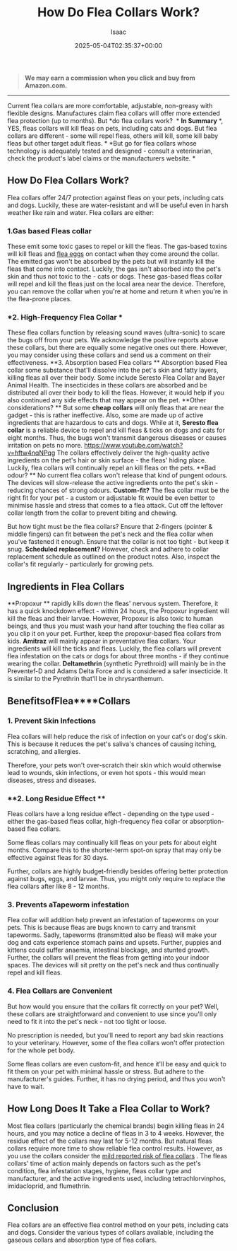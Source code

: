 ﻿---
author: Isaac
layout: post
title: How Do Flea Collars Work?
date: '2025-05-04T02:35:37+00:00'
categories:
- Fleas
- Guide
tags: []
slug: /do-flea-collars-work/
lastmod: 2025-05-07T12:21:26+03:00
---
> **We may earn a commission when you click and buy from Amazon.com.**
>

---
Current flea collars are more comfortable, adjustable, non-greasy with flexible designs. Manufactures claim flea collars will offer more extended flea protection (up to months). But
*do flea collars work?  *
**In Summary**
*, YES, fleas collars will kill fleas on pets, including cats and dogs. But flea collars are different - some will repel fleas, others will kill, some kill baby fleas but other target adult fleas. *
*But go for flea collars whose technology is adequately tested and designed - consult a veterinarian, check the product's label claims or the manufacturers website. *
## How Do Flea Collars Work?
Flea collars offer 24/7 protection against fleas on your pets, including cats and dogs. Luckily, these are water-resistant and will be useful even in harsh weather like rain and water.
Flea collars are either:
### 1.**Gas based Fleas collar**
These emit some toxic gases to repel or kill the fleas. The gas-based toxins will kill fleas and
[flea eggs](https://pestpolicy.com/what-do-flea-eggs-look-like/)
on contact when they come around the collar.
The emitted gas won't be absorbed by the pets but will instantly kill the fleas that come into contact. Luckily, the gas isn't absorbed into the pet's skin and thus not toxic to the - cats or dogs.
These gas-based fleas collar will repel and kill the fleas just on the local area near the device. Therefore, you can remove the collar when you're at home and return it when you're in the flea-prone places.
### ***2. High-Frequency Flea Collar** *
These flea collars function by releasing sound waves (ultra-sonic) to scare the bugs off from your pets.
We acknowledge the positive reports above these collars, but there are equally some negative ones out there. However, you may consider using these collars and send us a comment on their effectiveness.
**3. Absorption based Flea collars **
Absorption based Flea collar some substance that'll dissolve into the pet's skin and fatty layers, killing fleas all over their body. Some include Seresto Flea Collar and Bayer Animal Health.
The insecticides in these collars are absorbed and be distributed all over their body to kill the fleas. However, it would help if you also continued any side effects that may appear on the pet.
**Other considerations? **
But some
**cheap collars**
will only fleas that are near the gadget - this is rather ineffective. Also, some are made up of active ingredients that are hazardous to cats and dogs.
While at it,
**Seresto flea collar**
is a reliable device to repel and kill fleas & ticks on dogs and cats for eight months. Thus, the bugs won't transmit dangerous diseases or causes irritation on pets no more.
https://www.youtube.com/watch?v=hftw4nqNPqg
The collars effectively deliver the high-quality active ingredients on the pet's hair or skin surface - the fleas' hiding place. Luckily, flea collars will continually repel an kill fleas on the pets.
**Bad odour? **
No current flea collars won't release that kind of pungent odours. The devices will slow-release the active ingredients onto the pet's skin - reducing chances of strong odours.
**Custom-fit?**
The flea collar must be the right fit for your pet - a custom or adjustable fit would be even better to minimise hassle
and stress that comes to a flea attack. Cut off the leftover collar length from the collar to prevent biting and chewing.

But how tight must be the flea collars? Ensure that 2-fingers (pointer & middle fingers) can fit between the pet's neck and the flea collar when you've fastened it enough. Ensure that the collar is not too tight - but keep it snug.
**Scheduled replacement?**
However, check and adhere to collar replacement schedule as outlined on the product notes. Also, inspect the collar's fit regularly - particularly for growing pets.
## Ingredients in Flea Collars
**Propoxur **
rapidly kills down the fleas' nervous system. Therefore, it has a quick knockdown effect - within 24 hours, the Propoxur ingredient will kill the fleas and their larvae.
However, Propoxur is also toxic to human beings, and thus you must wash your hand after touching the flea collar as you clip it on your pet. Further, keep the propoxur-based flea collars from kids.
**Amitraz**
will mainly appear in preventative flea collars. Your ingredients will kill the ticks and fleas. Luckily, the flea collars will prevent flea infestation on the cats or dogs for about three months - if they continue wearing the collar.
**Deltamethrin**
(synthetic Pyrethroid) will mainly be in the Preventef-D and Adams Delta Force and is considered a safer insecticide. It is similar to the Pyrethrin that'll be in chrysanthemum.
## **Benefits**of**Flea****Collars**
### 1. Prevent Skin Infections
Flea collars will help reduce the risk of infection on your cat's or dog's skin. This is because it reduces the pet's saliva's chances of causing itching, scratching, and allergies.

Therefore, your pets won't over-scratch their skin which would otherwise lead to wounds, skin infections, or even hot spots - this would mean diseases, stress and diseases.
### **2. Long Residue Effect **
Fleas collars have a long residue effect - depending on the type used - either the gas-based fleas collar, high-frequency flea collar or absorption-based flea collars.

Some fleas collars may continually kill fleas on your pets for about eight months. Compare this to the shorter-term spot-on spray that may only be effective against fleas for 30 days.

Further, collars are highly budget-friendly besides offering better protection against bugs, eggs, and larvae. Thus, you might only require to replace the flea collars after like 8 - 12 months.
### 3. Prevents aTapeworm infestation
Flea collar will addition help prevent an infestation of tapeworms on your pets. This is because fleas are bugs known to carry and transmit tapeworms.
Sadly, tapeworms (transmitted also be fleas) will make your dog and cats experience stomach pains and upsets. Further, puppies and kittens could suffer anaemia, intestinal blockage, and stunted growth.
Further, the collars will prevent the fleas from getting into your indoor spaces. The devices will sit pretty on the pet's neck and thus continually repel and kill fleas.
### 4. Flea Collars are Convenient
But how would you ensure that the collars fit correctly on your pet? Well, these collars are straightforward and convenient to use since you'll only need to fit it into the pet's neck - not too tight or loose.

No prescription is needed, but you'll need to report any bad skin reactions to your veterinary. However, some of the flea collars won't offer protection for the whole pet body.

Some fleas collars are even custom-fit, and hence it'll be easy and quick to fit them on your pet with minimal hassle or stress. But adhere to the manufacturer's guides. Further, it has no drying period, and thus you won't have to wait.
## How Long Does It Take a Flea Collar to Work?
Most flea collars (particularly the chemical brands) begin killing fleas in 24 hours, and you may notice a decline of fleas in 3 to 4 weeks. However, the residue effect of the collars may last for 5-12 months.
But natural fleas collars require more time to show reliable flea control results. However, as you use the collars consider the
[mild reported risk of flea collars](https://cen.acs.org/articles/95/i2/EPA-finds-risks-flea-collar.html)
.
The fleas collars' time of action mainly depends on factors such as the pet's condition, flea infestation stages, hygiene, fleas collar type and manufacturer, and the active ingredients used, including tetrachlorvinphos, imidacloprid, and flumethrin.
## Conclusion
Flea collars are an effective flea control method on your pets, including cats and dogs. Consider the various types of collars available, including the gaseous collars and absorption type of flea collars.